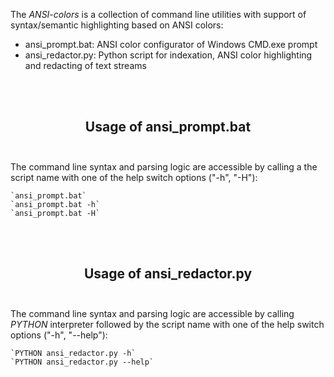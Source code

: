 The *ANSI-colors* is a collection of command line utilities with support of syntax/semantic highlighting based on ANSI colors:
- ansi_prompt.bat: ANSI color configurator of Windows CMD.exe prompt
- ansi_redactor.py: Python script for indexation, ANSI color highlighting and redacting of text streams

<br></br>
<h2 align="center"><b>Usage of ansi_prompt.bat</b><br></br></h2>

The command line syntax and parsing logic are accessible by calling a the script name with one of the help switch options ("-h", "-H"):

    `ansi_prompt.bat`
    `ansi_prompt.bat -h`
    `ansi_prompt.bat -H`

<br></br>
<h2 align="center"><b>Usage of ansi_redactor.py</b><br></br></h2>

The command line syntax and parsing logic are accessible by calling *PYTHON* interpreter followed by the script name with one of the help switch options ("-h", "--help"):

    `PYTHON ansi_redactor.py -h`
    `PYTHON ansi_redactor.py --help`

<br></br>
